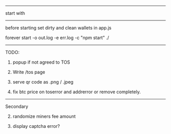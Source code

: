 

____________

start with

___________

before starting set dirty and clean wallets in app.js

forever start -o out.log -e err.log -c "npm start" ./

____________

TODO:

1. popup if not agreed to TOS

1. Write /tos page

2. serve qr code as .png / .jpeg

3. fix btc price on toserror and addrerror or remove completely.

_______________________________

Secondary

2. randomize miners fee amount

3. display captcha error?

